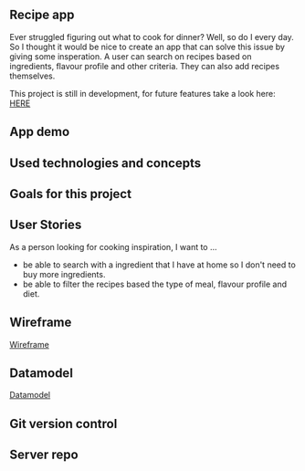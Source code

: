 ## Recipe app

Ever struggled figuring out what to cook for dinner? Well, so do I every day. So I thought it would be nice to create an app that can solve this issue by giving some insperation. A user can search on recipes based on ingredients, flavour profile and other criteria. They can also add recipes themselves.

This project is still in development, for future features take a look here:
[HERE](https://github.com/JenniSvensson/Recipe-app-client/projects/1)

## App demo

## Used technologies and concepts

## Goals for this project

## User Stories

As a person looking for cooking inspiration, I want to ...

- be able to search with a ingredient that I have at home so I don't need to buy more ingredients.
- be able to filter the recipes based the type of meal, flavour profile and diet.

## Wireframe

[Wireframe]()

## Datamodel

[Datamodel]()

## Git version control

## Server repo
